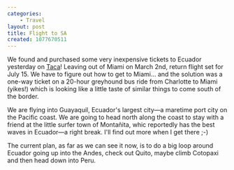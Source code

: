 ```yaml
---
categories:
    - Travel
layout: post
title: Flight to SA
created: 1077670511
---
```


We found and purchased some very inexpensive tickets to Ecuador yesterday on <a href="http://www.grupotaca.com/">Taca</a>! Leaving out of Miami on March 2nd, return flight set for July 15.  We have to figure out how to get to Miami... and the solution was a one-way ticket on  a 20-hour greyhound bus ride from Charlotte to Miami (yikes!) which is looking like a little taste of similar things to come south of the border.

<!--more-->

We are flying into Guayaquil, Ecuador's largest city—a maretime port city on the Pacific coast. We are going to head north along the coast to stay with a friend at the little surfer town of Montañita, whic reportedly has the best waves in Ecuador—a right break. I'll find out more when I get there ;-)

The current plan, as far as we can see it now, is to do a big loop around Ecuador going up into the Andes, check out Quito, maybe climb Cotopaxi and then head down into Peru.
